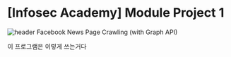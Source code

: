 # [Infosec Academy] Module Project 1
![header](https://capsule-render.vercel.app/api?type=slice&color=auto&height=300&section=header&text=InfosecAcadem&fontSize=90)
Facebook News Page Crawling (with Graph API)

이 프로그램은 이렇게 쓰는거다


